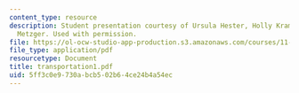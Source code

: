 ```yaml
---
content_type: resource
description: Student presentation courtesy of Ursula Hester, Holly Krambeck and Adam
  Metzger. Used with permission.
file: https://ol-ocw-studio-app-production.s3.amazonaws.com/courses/11-952-foshan-china-workshop-spring-2004/5ff3c0e9730abcb502b64ce24b4a54ec_transportation1.pdf
file_type: application/pdf
resourcetype: Document
title: transportation1.pdf
uid: 5ff3c0e9-730a-bcb5-02b6-4ce24b4a54ec
---
```

